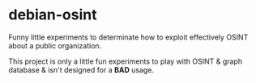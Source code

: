 # debian-osint

Funny little experiments to determinate how to exploit effectively OSINT about a public organization.

This project is only a little fun experiments to play with OSINT & graph database & isn't designed for a **BAD** usage.
